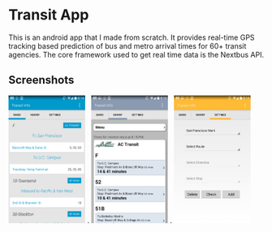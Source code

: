 Transit App
===========

This is an android app that I made from scratch. It provides real-time GPS tracking based prediction of bus and metro arrival times for 60+ transit agencies. The core framework used to get real time data is the Nextbus API.

Screenshots
-----------


<img src="screenshots/sc1.png" alt="Screenshot 1" width="30%"/> . <img src="screenshots/sc3.png" alt="Screenshot 3" width="30%"/> . <img src="screenshots/sc2.png" alt="Screenshot 2" width="30%"/>
